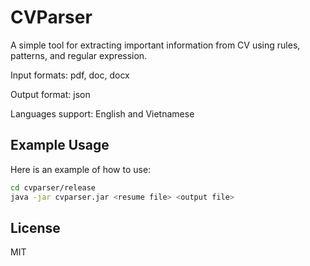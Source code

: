 # CVParser

A simple tool for extracting important information from CV using rules, patterns, and regular expression.

Input formats: pdf, doc, docx

Output format: json

Languages support: English and Vietnamese

## Example Usage

Here is an example of how to use:

```bash
cd cvparser/release
java -jar cvparser.jar <resume file> <output file>
```

## License

MIT
